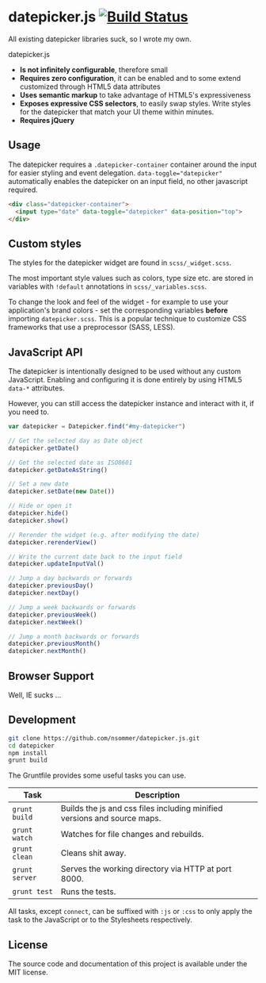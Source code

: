 # datepicker.js [![Build Status](https://travis-ci.com/nsommer/datepicker.js.svg?token=9wV4WzAqZguZ8pXfLL8k&branch=master)](https://travis-ci.com/nsommer/datepicker.js)

All existing datepicker libraries suck, so I wrote my own.

datepicker.js

* **Is not infinitely configurable**, therefore small
* **Requires zero configuration**, it can be enabled and to some extend customized through HTML5 data attributes
* **Uses semantic markup** to take advantage of HTML5's expressiveness
* **Exposes expressive CSS selectors**, to easily swap styles. Write styles for the datepicker that match your UI theme within minutes.
* **Requires jQuery**

## Usage

The datepicker requires a `.datepicker-container` container around the input for easier styling and event delegation. `data-toggle="datepicker"` automatically enables the datepicker on an input field, no other javascript required.

```html
<div class="datepicker-container">
  <input type="date" data-toggle="datepicker" data-position="top">
</div>
```

## Custom styles

The styles for the datepicker widget are found in `scss/_widget.scss`.

The most important style values such as colors, type size etc. are stored in variables with `!default` annotations in `scss/_variables.scss`.

To change the look and feel of the widget - for example to use your application's brand colors - set the corresponding variables **before** importing `datepicker.scss`. This is a popular technique to customize CSS frameworks that use a preprocessor (SASS, LESS).

## JavaScript API

The datepicker is intentionally designed to be used without any custom JavaScript. Enabling and configuring it is done entirely by using HTML5 `data-*` attributes.

However, you can still access the datepicker instance and interact with it, if you need to.

```javascript
var datepicker = Datepicker.find("#my-datepicker")

// Get the selected day as Date object
datepicker.getDate()

// Get the selected date as ISO8601
datepicker.getDateAsString()

// Set a new date
datepicker.setDate(new Date())

// Hide or open it
datepicker.hide()
datepicker.show()

// Rerender the widget (e.g. after modifying the date)
datepicker.rerenderView()

// Write the current date back to the input field
datepicker.updateInputVal()

// Jump a day backwards or forwards
datepicker.previousDay()
datepicker.nextDay()

// Jump a week backwards or forwards
datepicker.previousWeek()
datepicker.nextWeek()

// Jump a month backwards or forwards
datepicker.previousMonth()
datepicker.nextMonth()
```

## Browser Support

Well, IE sucks ...

## Development

```bash
git clone https://github.com/nsommer/datepicker.js.git
cd datepicker
npm install
grunt build
```

The Gruntfile provides some useful tasks you can use.

| Task | Description |
|------|-------------|
| `grunt build` | Builds the js and css files including minified versions and source maps. |
| `grunt watch` | Watches for file changes and rebuilds. |
| `grunt clean` | Cleans shit away. |
| `grunt server` | Serves the working directory via HTTP at port 8000. |
| `grunt test` | Runs the tests. |

All tasks, except `connect`, can be suffixed with `:js` or `:css` to only apply the task to the JavaScript or to the Stylesheets respectively.

## License

The source code and documentation of this project is available under the MIT license.

